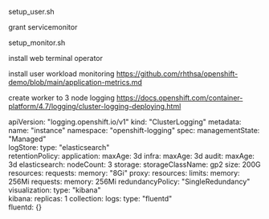 setup_user.sh

grant servicemonitor

setup_monitor.sh

install web terminal operator

install user workload monitoring
https://github.com/rhthsa/openshift-demo/blob/main/application-metrics.md

create worker to 3 node
logging
https://docs.openshift.com/container-platform/4.7/logging/cluster-logging-deploying.html

apiVersion: "logging.openshift.io/v1"
kind: "ClusterLogging"
metadata:
  name: "instance" 
  namespace: "openshift-logging"
spec:
  managementState: "Managed"  
  logStore:
    type: "elasticsearch"  
    retentionPolicy: 
      application:
        maxAge: 3d
      infra:
        maxAge: 3d
      audit:
        maxAge: 3d
    elasticsearch:
      nodeCount: 3 
      storage:
        storageClassName: gp2
        size: 200G
      resources: 
        requests:
          memory: "8Gi"
      proxy: 
        resources:
          limits:
            memory: 256Mi
          requests:
             memory: 256Mi
      redundancyPolicy: "SingleRedundancy"
  visualization:
    type: "kibana"  
    kibana:
      replicas: 1
  collection:
    logs:
      type: "fluentd"  
      fluentd: {}


